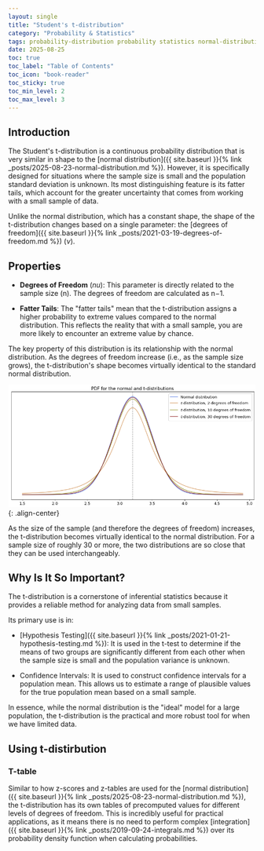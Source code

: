 ```yaml
---
layout: single
title: "Student's t-distribution"
category: "Probability & Statistics"
tags: probability-distribution probability statistics normal-distribution t-score t-table probability-density-function sample degrees-of-freedom 
date: 2025-08-25
toc: true
toc_label: "Table of Contents"
toc_icon: "book-reader"
toc_sticky: true
toc_min_level: 2
toc_max_level: 3
---
```


## Introduction

The Student's t-distribution is a continuous probability distribution that is very similar in shape to the [normal distribution]({{ site.baseurl }}{% link _posts/2025-08-23-normal-distribution.md %}). However, it is specifically designed for situations where the sample size is small and the population standard deviation is unknown. Its most distinguishing feature is its fatter tails, which account for the greater uncertainty that comes from working with a small sample of data.

Unlike the normal distribution, which has a constant shape, the shape of the t-distribution changes based on a single parameter: the [degrees of freedom]({{ site.baseurl }}{% link _posts/2021-03-19-degrees-of-freedom.md %}) ($\nu$).

## Properties

* **Degrees of Freedom** ($nu$): This parameter is directly related to the sample size (n). The degrees of freedom are calculated as n−1.

* **Fatter Tails**: The "fatter tails" mean that the t-distribution assigns a higher probability to extreme values compared to the normal distribution. This reflects the reality that with a small sample, you are more likely to encounter an extreme value by chance.

The key property of this distribution is its relationship with the normal distribution. As the degrees of freedom increase (i.e., as the sample size grows), the t-distribution's shape becomes virtually identical to the standard normal distribution.

![](/assets/images/probability/normal_and_t_distributions.png){: .align-center}

As the size of the sample (and therefore the degrees of freedom) increases, the t-distribution becomes virtually identical to the normal distribution. For a sample size of roughly 30 or more, the two distributions are so close that they can be used interchangeably.

## Why Is It So Important?

The t-distribution is a cornerstone of inferential statistics because it provides a reliable method for analyzing data from small samples.

Its primary use is in:

* [Hypothesis Testing]({{ site.baseurl }}{% link _posts/2021-01-21-hypothesis-testing.md %}): It is used in the t-test to determine if the means of two groups are significantly different from each other when the sample size is small and the population variance is unknown.

* Confidence Intervals: It is used to construct confidence intervals for a population mean. This allows us to estimate a range of plausible values for the true population mean based on a small sample.

In essence, while the normal distribution is the "ideal" model for a large population, the t-distribution is the practical and more robust tool for when we have limited data.

## Using t-distirbution

### T-table

Similar to how z-scores and z-tables are used for the [normal distribution]({{ site.baseurl }}{% link _posts/2025-08-23-normal-distribution.md %}), the t-distribution has its own tables of precomputed values for different levels of degrees of freedom. This is incredibly useful for practical applications, as it means there is no need to perform complex [integration]({{ site.baseurl }}{% link _posts/2019-09-24-integrals.md %}) over its probability density function when calculating probabilities.
